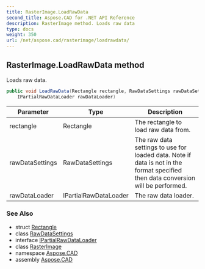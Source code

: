 ```yaml
---
title: RasterImage.LoadRawData
second_title: Aspose.CAD for .NET API Reference
description: RasterImage method. Loads raw data
type: docs
weight: 350
url: /net/aspose.cad/rasterimage/loadrawdata/
---
```

## RasterImage.LoadRawData method

Loads raw data.

```csharp
public void LoadRawData(Rectangle rectangle, RawDataSettings rawDataSettings, 
    IPartialRawDataLoader rawDataLoader)
```

| Parameter | Type | Description |
| --- | --- | --- |
| rectangle | Rectangle | The rectangle to load raw data from. |
| rawDataSettings | RawDataSettings | The raw data settings to use for loaded data. Note if data is not in the format specified then data conversion will be performed. |
| rawDataLoader | IPartialRawDataLoader | The raw data loader. |

### See Also

* struct [Rectangle](../../rectangle/)
* class [RawDataSettings](../../rawdatasettings/)
* interface [IPartialRawDataLoader](../../ipartialrawdataloader/)
* class [RasterImage](../)
* namespace [Aspose.CAD](../../rasterimage/)
* assembly [Aspose.CAD](../../../)


